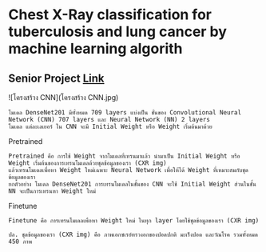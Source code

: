 # Chest X-Ray classification for tuberculosis and lung cancer  by machine learning algorith
## Senior Project [Link](https://drive.google.com/file/d/1yGd7HzOW5bCSdhWtzmNXORYfdoAf2A4V/view?usp=sharing)

   
![โครงสร้าง CNN](โครงสร้าง CNN.jpg)


    โมเดล DenseNet201 มีทั้งหมด 709 layers แบ่งเป็น ชั้นของ Convolutional Neural Network (CNN) 707 layers และ Neural Network (NN) 2 layers 
    โมเดล แต่ละเลเยอร์ ใน CNN จะมี Initial Weight หรือ Weight เริ่มต้นมาด้วย 
    
   Pretrained
   
    Pretrained คือ การใช้ Weight จากโมเดลที่เทรนมาแล้ว นำมาเป็น Initial Weight หรือ Weight เริ่มต้นของการเทรนโมเดลด้วยชุดข้อมูลของเรา (CXR img) 
    แล้วเทรนโมเดลเพื่อหา Weight ใหม่เฉพาะ Neural Network เพื่อให้ได้ Weight ที่เหมาะสมกับชุดข้อมูลของเรา
    ยกตัวอย่าง โมเดล DenseNet201 การเทรนโมเดลในชั้นของ CNN จะใช้ Initial Weight ส่วนในชั้น NN จะเป็นการเทรนหา Weight ใหม่ 
    
   Finetune
   
    Finetune คือ การเทรนโมเดลเพื่อหา Weight ใหม่ ในทุก layer โดยใช้ชุดข้อมูลของเรา (CXR img)
    
    ปล. ชุดข้อมูลของเรา (CXR img) คือ ภาพเอกซเรย์ทรวงอกของปอดปกติ มะเร็งปอด และวัณโรค รวมทั้งหมด 450 ภาพ
